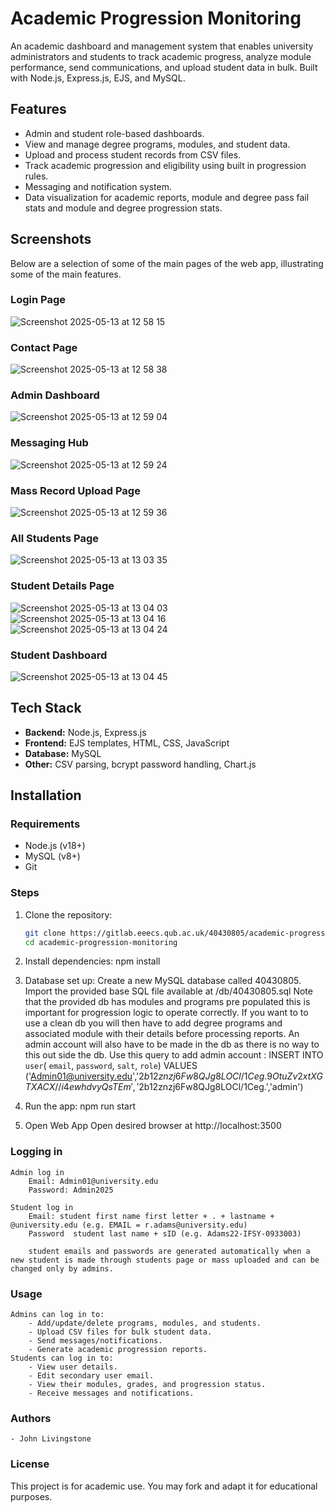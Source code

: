 # Academic Progression Monitoring

An academic dashboard and management system that enables university administrators and students to track academic progress, analyze module performance, send communications, and upload student data in bulk. Built with Node.js, Express.js, EJS, and MySQL.

## Features

- Admin and student role-based dashboards.
- View and manage degree programs, modules, and student data.
- Upload and process student records from CSV files.
- Track academic progression and eligibility using built in progression rules.
- Messaging and notification system.
- Data visualization for academic reports, module and degree pass fail stats and module and degree progression stats.

## Screenshots

Below are a selection of some of the main pages of the web app, illustrating some of the main features.

### Login Page
![Screenshot 2025-05-13 at 12 58 15](https://github.com/user-attachments/assets/050a020f-3dea-42a5-a1eb-b546f910a3b6)

### Contact Page
![Screenshot 2025-05-13 at 12 58 38](https://github.com/user-attachments/assets/80e2b129-a82b-4a3e-9da5-aa1150baef35)

### Admin Dashboard
![Screenshot 2025-05-13 at 12 59 04](https://github.com/user-attachments/assets/2bed53b4-ea01-4d72-91b3-46e0731ea097)

### Messaging Hub
![Screenshot 2025-05-13 at 12 59 24](https://github.com/user-attachments/assets/302ad22e-746c-4e87-90cd-883fd2c2cd0c)

### Mass Record Upload Page
![Screenshot 2025-05-13 at 12 59 36](https://github.com/user-attachments/assets/16cfd64c-df5e-4f7e-88e7-1b2946c62065)

### All Students Page
![Screenshot 2025-05-13 at 13 03 35](https://github.com/user-attachments/assets/26f559a5-0a8c-4a48-be27-851ffd54e96c)

### Student Details Page
![Screenshot 2025-05-13 at 13 04 03](https://github.com/user-attachments/assets/1dbc1c3b-1fb9-458b-9b74-2920df047f91)
![Screenshot 2025-05-13 at 13 04 16](https://github.com/user-attachments/assets/d441a967-baba-4cc4-bc1c-8b923a869c91)
![Screenshot 2025-05-13 at 13 04 24](https://github.com/user-attachments/assets/86128640-5d4d-49ed-a8fd-a9ef7827a12d)

### Student Dashboard
![Screenshot 2025-05-13 at 13 04 45](https://github.com/user-attachments/assets/80e183aa-cadf-4ebb-a4c9-09062f24df39)


## Tech Stack

- **Backend:** Node.js, Express.js
- **Frontend:** EJS templates, HTML, CSS, JavaScript
- **Database:** MySQL
- **Other:** CSV parsing, bcrypt password handling, Chart.js

## Installation

### Requirements

- Node.js (v18+)
- MySQL (v8+)
- Git

### Steps

1. Clone the repository:
   ```bash
   git clone https://gitlab.eeecs.qub.ac.uk/40430805/academic-progression-monitoring.git
   cd academic-progression-monitoring

2. Install dependencies:
    npm install

3. Database set up:
    Create a new MySQL database called 40430805.
    Import the provided base SQL file available at /db/40430805.sql
    Note that the provided db has modules and programs pre populated this is important for progression logic to operate correctly. 
    If you want to to use a clean db you will then have to add degree programs and associated module with their details before processing reports. 
    An admin account will also have to be made in the db as there is no way to this out side the db.
    Use this query to add admin account :
    INSERT INTO `user`( `email`, `password`, `salt`, `role`) VALUES ('Admin01@university.edu','$2b$12$znzj6Fw8QJg8LOCl/1Ceg.9OtuZv2xtXGTXACX//i4ewhdvyQsTEm','$2b$12$znzj6Fw8QJg8LOCl/1Ceg.','admin')

4. Run the app:
    npm run start

5. Open Web App 
    Open desired browser at http://localhost:3500

### Logging in

    Admin log in
        Email: Admin01@university.edu
        Password: Admin2025

    Student log in 
        Email: student first name first letter + . + lastname + @university.edu (e.g. EMAIL = r.adams@university.edu)
        Password  student last name + sID (e.g. Adams22-IFSY-0933003)

        student emails and passwords are generated automatically when a new student is made through students page or mass uploaded and can be changed only by admins.

### Usage
	
    Admins can log in to:
        - Add/update/delete programs, modules, and students.
        - Upload CSV files for bulk student data.
        - Send messages/notifications.
        - Generate academic progression reports.
	Students can log in to:
        - View user details.
        - Edit secondary user email.
        - View their modules, grades, and progression status.
        - Receive messages and notifications.

### Authors
	- John Livingstone 

### License

This project is for academic use. You may fork and adapt it for educational purposes. 

